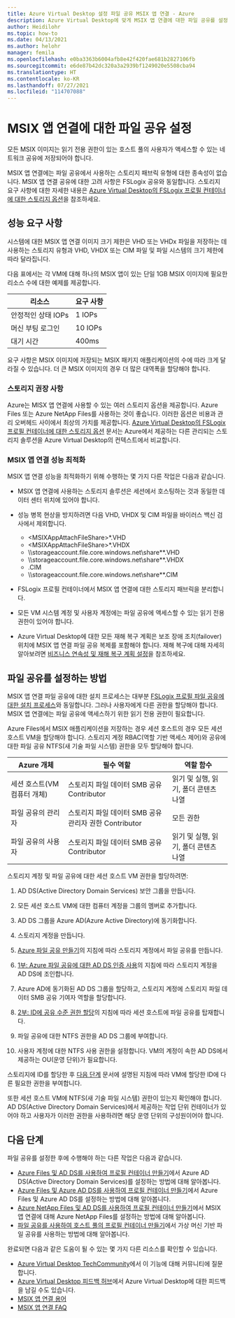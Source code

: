```yaml
---
title: Azure Virtual Desktop 설정 파일 공유 MSIX 앱 연결 - Azure
description: Azure Virtual Desktop에 맞게 MSIX 앱 연결에 대한 파일 공유를 설정하는 방법입니다.
author: Heidilohr
ms.topic: how-to
ms.date: 04/13/2021
ms.author: helohr
manager: femila
ms.openlocfilehash: e0ba3363b6004afb8e42f420fae681b2827106fb
ms.sourcegitcommit: e6de87b42dc320a3a2939bf1249020e5508cba94
ms.translationtype: HT
ms.contentlocale: ko-KR
ms.lasthandoff: 07/27/2021
ms.locfileid: "114707088"
---
```

# <a name="set-up-a-file-share-for-msix-app-attach"></a>MSIX 앱 연결에 대한 파일 공유 설정

모든 MSIX 이미지는 읽기 전용 권한이 있는 호스트 풀의 사용자가 액세스할 수 있는 네트워크 공유에 저장되어야 합니다.

MSIX 앱 연결에는 파일 공유에서 사용하는 스토리지 패브릭 유형에 대한 종속성이 없습니다. MSIX 앱 연결 공유에 대한 고려 사항은 FSLogix 공유와 동일합니다. 스토리지 요구 사항에 대한 자세한 내용은 [Azure Virtual Desktop의 FSLogix 프로필 컨테이너에 대한 스토리지 옵션](store-fslogix-profile.md)을 참조하세요.

## <a name="performance-requirements"></a>성능 요구 사항

시스템에 대한 MSIX 앱 연결 이미지 크기 제한은 VHD 또는 VHDx 파일을 저장하는 데 사용하는 스토리지 유형과 VHD, VHDX 또는 CIM 파일 및 파일 시스템의 크기 제한에 따라 달라집니다.

다음 표에서는 각 VM에 대해 하나의 MSIX 앱이 있는 단일 1GB MSIX 이미지에 필요한 리소스 수에 대한 예제를 제공합니다.

| 리소스             | 요구 사항 |
|----------------------|--------------|
| 안정적인 상태 IOPs    | 1 IOPs       |
| 머신 부팅 로그인 | 10 IOPs      |
| 대기 시간              | 400ms       |

요구 사항은 MSIX 이미지에 저장되는 MSIX 패키지 애플리케이션의 수에 따라 크게 달라질 수 있습니다. 더 큰 MSIX 이미지의 경우 더 많은 대역폭을 할당해야 합니다.

### <a name="storage-recommendations"></a>스토리지 권장 사항

Azure는 MISX 앱 연결에 사용할 수 있는 여러 스토리지 옵션을 제공합니다. Azure Files 또는 Azure NetApp Files를 사용하는 것이 좋습니다. 이러한 옵션은 비용과 관리 오버헤드 사이에서 최상의 가치를 제공합니다. [Azure Virtual Desktop의 FSLogix 프로필 컨테이너에 대한 스토리지 옵션](store-fslogix-profile.md) 문서는 Azure에서 제공하는 다른 관리되는 스토리지 솔루션을 Azure Virtual Desktop의 컨텍스트에서 비교합니다.

### <a name="optimize-msix-app-attach-performance"></a>MSIX 앱 연결 성능 최적화

MSIX 앱 연결 성능을 최적화하기 위해 수행하는 몇 가지 다른 작업은 다음과 같습니다.

- MSIX 앱 연결에 사용하는 스토리지 솔루션은 세션에서 호스팅하는 것과 동일한 데이터 센터 위치에 있어야 합니다.
- 성능 병목 현상을 방지하려면 다음 VHD, VHDX 및 CIM 파일을 바이러스 백신 검사에서 제외합니다.
   
    - <MSIXAppAttachFileShare\>\*.VHD
    - <MSIXAppAttachFileShare\>\*.VHDX
    - \\\\storageaccount.file.core.windows.net\\share\*\*.VHD
    - \\\\storageaccount.file.core.windows.net\\share\*\*.VHDX
    - <MSIXAppAttachFileShare>.CIM
    - \\\\storageaccount.file.core.windows.net\\share\*\*.CIM

- FSLogix 프로필 컨테이너에서 MSIX 앱 연결에 대한 스토리지 패브릭을 분리합니다.
- 모든 VM 시스템 계정 및 사용자 계정에는 파일 공유에 액세스할 수 있는 읽기 전용 권한이 있어야 합니다.
- Azure Virtual Desktop에 대한 모든 재해 복구 계획은 보조 장애 조치(failover) 위치에 MSIX 앱 연결 파일 공유 복제를 포함해야 합니다. 재해 복구에 대해 자세히 알아보려면 [비즈니스 연속성 및 재해 복구 계획 설정](disaster-recovery.md)을 참조하세요.

## <a name="how-to-set-up-the-file-share"></a>파일 공유를 설정하는 방법

MSIX 앱 연결 파일 공유에 대한 설치 프로세스는 대부분 [FSLogix 프로필 파일 공유에 대한 설치 프로세스](create-host-pools-user-profile.md)와 동일합니다. 그러나 사용자에게 다른 권한을 할당해야 합니다. MSIX 앱 연결에는 파일 공유에 액세스하기 위한 읽기 전용 권한이 필요합니다.

Azure Files에서 MSIX 애플리케이션을 저장하는 경우 세션 호스트의 경우 모든 세션 호스트 VM을 할당해야 합니다. 스토리지 계정 RBAC(역할 기반 액세스 제어)와 공유에 대한 파일 공유 NTFS(새 기술 파일 시스템) 권한을 모두 할당해야 합니다.

| Azure 개체                      | 필수 역할                                     | 역할 함수                                  |
|-----------------------------------|--------------------------------------------------|-----------------------------------------------|
| 세션 호스트(VM 컴퓨터 개체)| 스토리지 파일 데이터 SMB 공유 Contributor          | 읽기 및 실행, 읽기, 폴더 콘텐츠 나열  |
| 파일 공유의 관리자              | 스토리지 파일 데이터 SMB 공유 관리자 권한 Contributor | 모든 권한                                  |
| 파일 공유의 사용자               | 스토리지 파일 데이터 SMB 공유 Contributor          | 읽기 및 실행, 읽기, 폴더 콘텐츠 나열  |

스토리지 계정 및 파일 공유에 대한 세션 호스트 VM 권한을 할당하려면:

1. AD DS(Active Directory Domain Services) 보안 그룹을 만듭니다.

2. 모든 세션 호스트 VM에 대한 컴퓨터 계정을 그룹의 멤버로 추가합니다.

3. AD DS 그룹을 Azure AD(Azure Active Directory)에 동기화합니다.

4. 스토리지 계정을 만듭니다.

5. [Azure 파일 공유 만들기](../storage/files/storage-how-to-create-file-share.md#create-a-file-share)의 지침에 따라 스토리지 계정에서 파일 공유를 만듭니다.

6. [1부: Azure 파일 공유에 대한 AD DS 인증 사용](../storage/files/storage-files-identity-ad-ds-enable.md#option-one-recommended-use-azfileshybrid-powershell-module)의 지침에 따라 스토리지 계정을 AD DS에 조인합니다.

7. Azure AD에 동기화된 AD DS 그룹을 할당하고, 스토리지 계정에 스토리지 파일 데이터 SMB 공유 기여자 역할을 할당합니다.

8. [2부: ID에 공유 수준 권한 할당](../storage/files/storage-files-identity-ad-ds-assign-permissions.md)의 지침에 따라 세션 호스트에 파일 공유를 탑재합니다.

9. 파일 공유에 대한 NTFS 권한을 AD DS 그룹에 부여합니다.

10. 사용자 계정에 대한 NTFS 사용 권한을 설정합니다. VM의 계정이 속한 AD DS에서 제공하는 OU(운영 단위)가 필요합니다.

스토리지에 ID를 할당한 후 [다음 단계](#next-steps) 문서에 설명된 지침에 따라 VM에 할당한 ID에 다른 필요한 권한을 부여합니다.

또한 세션 호스트 VM에 NTFS(새 기술 파일 시스템) 권한이 있는지 확인해야 합니다. AD DS(Active Directory Domain Services)에서 제공하는 작업 단위 컨테이너가 있어야 하고 사용자가 이러한 권한을 사용하려면 해당 운영 단위의 구성원이어야 합니다.

## <a name="next-steps"></a>다음 단계

파일 공유를 설정한 후에 수행해야 하는 다른 작업은 다음과 같습니다.

- [Azure Files 및 AD DS를 사용하여 프로필 컨테이너 만들기](create-file-share.md)에서 Azure AD DS(Active Directory Domain Services)를 설정하는 방법에 대해 알아봅니다.
- [Azure Files 및 Azure AD DS를 사용하여 프로필 컨테이너 만들기](create-profile-container-adds.md)에서 Azure Files 및 Azure AD DS를 설정하는 방법에 대해 알아봅니다.
- [Azure NetApp Files 및 AD DS를 사용하여 프로필 컨테이너 만들기](create-fslogix-profile-container.md)에서 MSIX 앱 연결에 대해 Azure NetApp Files를 설정하는 방법에 대해 알아봅니다.
- [파일 공유를 사용하여 호스트 풀의 프로필 컨테이너 만들기](create-host-pools-user-profile.md)에서 가상 머신 기반 파일 공유를 사용하는 방법에 대해 알아봅니다.

완료되면 다음과 같은 도움이 될 수 있는 몇 가지 다른 리소스를 확인할 수 있습니다.

- [Azure Virtual Desktop TechCommunity](https://techcommunity.microsoft.com/t5/Windows-Virtual-Desktop/bd-p/WindowsVirtualDesktop)에서 이 기능에 대해 커뮤니티에 질문합니다.
- [Azure Virtual Desktop 피드백 허브](https://support.microsoft.com/help/4021566/windows-10-send-feedback-to-microsoft-with-feedback-hub-app)에서 Azure Virtual Desktop에 대한 피드백을 남길 수도 있습니다.
- [MSIX 앱 연결 용어](app-attach-glossary.md)
- [MSIX 앱 연결 FAQ](app-attach-faq.yml)
